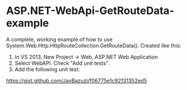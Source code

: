 # ASP.NET-WebApi-GetRouteData-example

A complete, working example of how to use System.Web.Http.HttpRouteCollection.GetRouteData(). Created like this:

1. In VS 2013, New Project -> Web, ASP.NET Web Application
2. Select WebAPI. Check "Add unit tests".
3. Add the following unit test:

https://gist.github.com/JayBazuzi/f06775e1c92131352ed5
